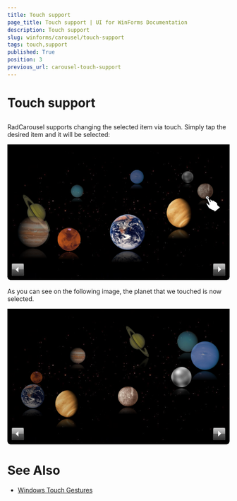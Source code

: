 ```yaml
---
title: Touch support
page_title: Touch support | UI for WinForms Documentation
description: Touch support
slug: winforms/carousel/touch-support
tags: touch,support
published: True
position: 3
previous_url: carousel-touch-support
---
```


# Touch support



## 

RadCarousel supports changing the selected item via touch. Simply tap the desired item and it will be selected:

![carousel-touch-support 001](images/carousel-touch-support001.png)

As you can see on the following image, the planet that we touched is now selected.

![carousel-touch-support 002](images/carousel-touch-support002.png)

# See Also

 * [Windows Touch Gestures](http://msdn.microsoft.com/en-us/library/windows/desktop/dd940543(v=vs.85).aspx)
